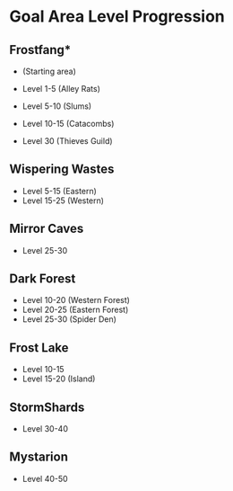 # Goal Area Level Progression

## Frostfang*

* (Starting area)

* Level 1-5 (Alley Rats)
* Level 5-10 (Slums)
* Level 10-15 (Catacombs)
* Level 30 (Thieves Guild)

## Wispering Wastes



* Level 5-15 (Eastern)
* Level 15-25 (Western)

## Mirror Caves

* Level 25-30

## Dark Forest

* Level 10-20 (Western Forest)
* Level 20-25 (Eastern Forest)
* Level 25-30 (Spider Den)

## Frost Lake

* Level 10-15
* Level 15-20 (Island)

## StormShards

* Level 30-40

## Mystarion

* Level 40-50

